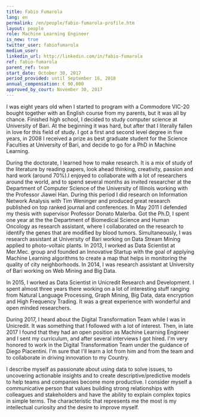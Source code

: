 ```yaml
---
title: Fabio Fumarola
lang: en
permalink: /en/people/fabio-fumarola-profile.htm
layout: people
role: Machine Learning Engineer
is_new: true
twitter_user: fabiofumarola
medium_user:
linkedin_url: http://linkedin.com/in/fabio-fumarola
ref: fabio-fumarola
parent_ref: team
start_date: October 30, 2017
period_provided: until September 16, 2018
annual_compensation: € 90,000
approved_by_court: November 30, 2017
---
```

I was eight years old when I started to program with a Commodore VIC-20 bought together with an English course from my parents, but it was all by chance. Finished high school, I decided to study computer science at University of Bari. At the beginning it was hard, but after that I literally fallen in love for this field of study. I got a first and second level degree in five years, in 2008 I received a prize as best graduate student for the Science Faculties at University of Bari, and decide to go for a PhD in Machine Learning.

During the doctorate, I learned how to make research. It is a mix of study of the literature by reading papers, look ahead thinking, creativity, passion and hard work (around 70%).I enjoyed to collaborate with a lot of researchers around the world, and to spend several months as invited researcher at the Department of Computer Science of the University of Illinois working with the Professor Jiawei Han.
During this period I did research on Information Network Analysis with Tim Weninger and produced great research published on top ranked journal and conferences. In May 2011 I defended my thesis with supervisor Professor Donato Malerba. Got the Ph.D, I spent one year at the the Department of Biomedical Science and Human Oncology as research assistant, where I collaborated on the research to identify the genes that are modified by blood tumors. Simultaneously, I was research assistant at University of Bari working on Data Stream Mining applied to photo-voltaic plants. In 2013, I worked as Data Scientist at Mer.Mec. group and founded an Innovative Startup with the goal of applying Machine Learning algorithms to create a map that helps in monitoring the quality of city neighborhoods. In 2014, I was research assistant at University of Bari working on Web Mining and Big Data.

In 2015, I worked as Data Scientist in Unicredit Research and Development. I spent almost three years there working on a lot of interesting stuff ranging from Natural Language Processing, Graph Mining, Big Data, data encryption and High Frequency Trading. It was a great experience with wonderful and open minded researchers.

During 2017, I heard about the Digital Transformation Team while I was in Unicredit. It was something that I followed with a lot of interest. Then, in late 2017 I found that they had an open position as Machine Learning Engineer and I sent my curriculum, and after several interviews I got hired. I'm very honored to work in the Digital Transformation Team under the guidance of Diego Piacentini. I'm sure that I'll learn a lot from him and from the team and to collaborate in driving innovation to my Country.

I describe myself as passionate about using data to solve issues, to uncovering actionable insights and to create descriptive/predictive models to help teams and companies become more productive. I consider myself a communicative person that values building strong relationships with colleagues and stakeholders and have the ability to explain complex topics in simple terms. The characteristic that represents me the most is my intellectual curiosity and the desire to improve myself.
